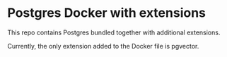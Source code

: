 # Postgres Docker with extensions

This repo contains Postgres bundled together with additional extensions. 

Currently, the only extension added to the Docker file is pgvector.